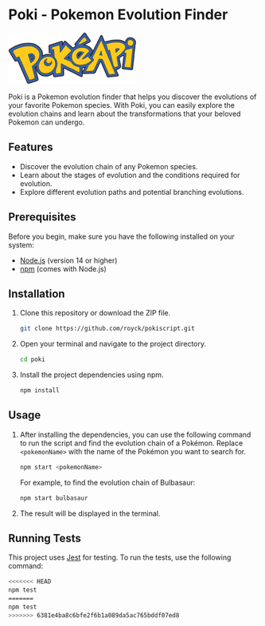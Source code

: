 
# Poki - Pokemon Evolution Finder

![pokiapi logo](https://raw.githubusercontent.com/PokeAPI/media/master/logo/pokeapi_256.png)

Poki is a Pokemon evolution finder that helps you discover the evolutions of your favorite Pokemon species. With Poki, you can easily explore the evolution chains and learn about the transformations that your beloved Pokemon can undergo.

## Features

- Discover the evolution chain of any Pokemon species.
- Learn about the stages of evolution and the conditions required for evolution.
- Explore different evolution paths and potential branching evolutions.

## Prerequisites

Before you begin, make sure you have the following installed on your system:

- [Node.js](https://nodejs.org/) (version 14 or higher)
- [npm](https://www.npmjs.com/) (comes with Node.js)

## Installation

1. Clone this repository or download the ZIP file.

    ```bash
    git clone https://github.com/royck/pokiscript.git
    ```


2. Open your terminal and navigate to the project directory.

    ```bash
    cd poki
    ```

3. Install the project dependencies using npm.

    ```bash
    npm install
    ```

## Usage

1. After installing the dependencies, you can use the following command to run the script and find the evolution chain of a Pokémon. Replace `<pokemonName>` with the name of the Pokémon you want to search for.

    ```bash
    npm start <pokemonName>
    ```

    For example, to find the evolution chain of Bulbasaur:

    ```bash
    npm start bulbasaur
    ```

2. The result will be displayed in the terminal.

## Running Tests

This project uses [Jest](https://jestjs.io/) for testing. To run the tests, use the following command:

```bash
<<<<<<< HEAD
npm test
=======
npm test
>>>>>>> 6381e4ba8c6bfe2f6b1a089da5ac765bddf07ed8
